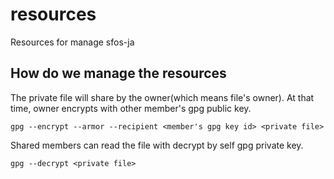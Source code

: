 # resources
Resources for manage sfos-ja

## How do we manage the resources

The private file will share by the owner(which means file's owner). At that time, owner encrypts with other member's gpg public key.

```
gpg --encrypt --armor --recipient <member's gpg key id> <private file>
```

Shared members can read the file with decrypt by self gpg private key.

```
gpg --decrypt <private file>
```
